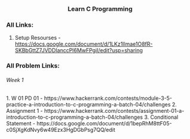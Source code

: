 <h3 align="center"> Learn C Programming </h3>

### All Links:
1. Setup Resourses - https://docs.google.com/document/d/1LKz1Ilmae1O8fR-SKBbGttZ7JVDDIanccPI6MwFPgiI/edit?usp=sharing


### All Problem Links:
<h6> Week 1 </h6>
1. W 01 PD 01 - https://www.hackerrank.com/contests/module-3-5-practice-a-introduction-to-c-programming-a-batch-04/challenges
2. Assignment 1 - https://www.hackerrank.com/contests/assignment-01-a-introduction-to-c-programming-a-batch-04/challenges
3. Conditional Statement - https://docs.google.com/document/d/1bepRhM8ttF05-c0SjXgKdNvy6w49Ezx3HgDGbPsg7QQ/edit
